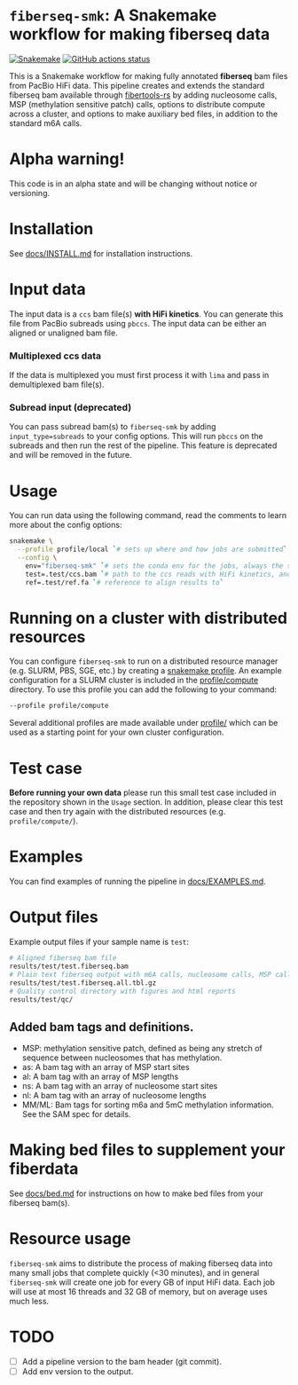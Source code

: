 # `fiberseq-smk`: A Snakemake workflow for making **fiberseq** data

[![Snakemake](https://img.shields.io/badge/snakemake-≥7.20-brightgreen.svg)](https://snakemake.github.io)
[![GitHub actions status](https://github.com/StergachisLab/fiberseq-smk/workflows/Tests/badge.svg?branch=main)](https://github.com/StergachisLab/fiberseq-smk/actions?query=branch%3Amain+workflow%3ATests)

This is a Snakemake workflow for making fully annotated **fiberseq** bam files from PacBio HiFi data. This pipeline creates and extends the standard fiberseq bam available through [fibertools-rs](https://github.com/fiberseq/fibertools-rs) by adding nucleosome calls, MSP (methylation sensitive patch) calls, options to distribute compute across a cluster, and options to make auxiliary bed files, in addition to the standard m6A calls. 

# Alpha warning!
This code is in an alpha state and will be changing without notice or versioning.

# Installation
See [docs/INSTALL.md](docs/INSTALL.md) for installation instructions.

# Input data
The input data is a `ccs` bam file(s) **with HiFi kinetics**. You can generate this file from PacBio subreads using `pbccs`. The input data can be either an aligned or unaligned bam file.

### Multiplexed ccs data
If the data is multiplexed you must first process it with `lima` and pass in demultiplexed bam file(s).

### Subread input (deprecated)
You can pass subread bam(s) to `fiberseq-smk` by adding `input_type=subreads` to your config options. This will run `pbccs` on the subreads and then run the rest of the pipeline. This feature is deprecated and will be removed in the future.

# Usage
You can run data using the following command, read the comments to learn more about the config options:
```bash
snakemake \
  --profile profile/local `# sets up where and how jobs are submitted` \
  --config \
    env="fiberseq-smk" `# sets the conda env for the jobs, always the same` \
    test=.test/ccs.bam `# path to the ccs reads with HiFi kinetics, and the key sets the sample name` \
    ref=.test/ref.fa `# reference to align results to`  
```
# Running on a cluster with distributed resources
You can configure `fiberseq-smk` to run on a distributed resource manager (e.g. SLURM, PBS, SGE, etc.) by creating a [snakemake profile](https://snakemake.readthedocs.io/en/stable/executing/cli.html#profiles). An example configuration for a SLURM cluster is included in the [profile/compute](profile/compute) directory. To use this profile you can add the following to your command:
```bash
--profile profile/compute
```
Several additional profiles are made available under [profile/](profile/) which can be used as a starting point for your own cluster configuration.
# Test case
**Before running your own data** please run this small test case included in the repository shown in the `Usage` section. In addition, please clear this test case and then try again with the distributed resources (e.g. `profile/compute/`). 

# Examples 
You can find examples of running the pipeline in [docs/EXAMPLES.md](docs/EXAMPLES.md).

# Output files
Example output files if your sample name is `test`:
```bash
# Aligned fiberseq bam file
results/test/test.fiberseq.bam
# Plain text fiberseq output with m6A calls, nucleosome calls, MSP calls, and 5mC calls 
results/test/test.fiberseq.all.tbl.gz 
# Quality control directory with figures and html reports
results/test/qc/
```

## Added bam tags and definitions.
- MSP: methylation sensitive patch, defined as being any stretch of sequence between nucleosomes that has methylation.
- as: A bam tag with an array of MSP start sites
- al: A bam tag with an array of MSP lengths
- ns: A bam tag with an array of nucleosome start sites
- nl: A bam tag with an array of nucleosome lengths
- MM/ML: Bam tags for sorting m6a and 5mC methylation information. See the SAM spec for details.

# Making bed files to supplement your fiberdata
See [docs/bed.md](docs/bed.md) for instructions on how to make bed files from your fiberseq bam(s).

# Resource usage
`fiberseq-smk` aims to distribute the process of making fiberseq data into many small jobs that complete quickly (<30 minutes), and in general `fiberseq-smk` will create one job for every GB of input HiFi data. 
Each job will use at most 16 threads and 32 GB of memory, but on average uses much less.
# TODO
- [ ] Add a pipeline version to the bam header (git commit).
- [ ] Add env version to the output. 

